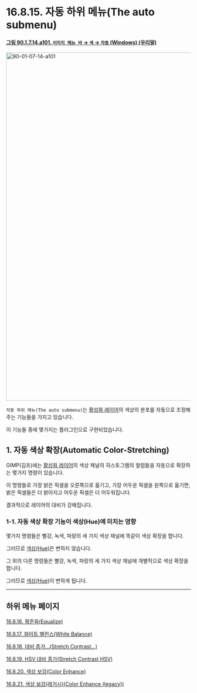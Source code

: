 # 16.8.15. 자동 하위 메뉴(The auto submenu)

<a id="90-01-07-14-a101"></a>

#### [그림 90.1.7.14.a101. `이미지 메뉴 바` → `색` → `자동` (Windows) (우리말)](./90-01-07-14-00-auto.md#90-01-07-14-a101)
<img width="542" height="947" alt="90-01-07-14-a101" src="https://github.com/user-attachments/assets/db007ef4-ee6b-40fd-9c69-1dbcc33b706e" />

`자동 하위 메뉴(The auto submenu)`는 [활성화 레이어](./19-glossaryx-active_layer.md)의 색상의 분포를 자동으로 조정해주는 기능들을 가지고 있습니다.

이 기능들 중에 몇가지는 플러그인으로 구현되었습니다.

## 1. 자동 색상 확장(Automatic Color-Stretching)
GIMP(김프)에는 [활성화 레이어](./19-glossaryx-active_layer.md)의 색상 채널의 히스토그램의 컬럼들을 자동으로 확장하는 몇가지 명령이 있습니다.

이 명령들로 가장 밝은 픽셀을 오른쪽으로 옮기고, 가장 어두운 픽셀을 왼쪽으로 옮기면, 밝은 픽셀들은 더 밝아지고 어두운 픽셀은 더 어두워집니다.

결과적으로 레이어의 대비가 강해집니다.

### 1-1. 자동 색상 확장 기능이 색상(Hue)에 미치는 영향
몇가지 명령들은 빨강, 녹색, 파랑의 세 가지 색상 채널에 똑같이 색상 확장을 합니다.

그러므로 [색상(Hue)](./19-glossaryx-hue.md)은 변하지 않습니다.

그 외의 다른 명령들은 빨강, 녹색, 파랑의 세 가지 색상 채널에 개별적으로 색상 확장을 합니다.

그러므로 [색상(Hue)](./19-glossaryx-hue.md)이 변하게 됩니다.

***

## 하위 메뉴 페이지

[16.8.16. 평준화(Equalize)](./16-08-16-equalize.md)

[16.8.17. 화이트 밸런스(White Balance)](./16-08-17-white-balance.md)

[16.8.18. 대비 증가…(Stretch Contrast…)](./16-08-18-stretch-contrast.md)

[16.8.19. HSV 대비 증가(Stretch Contrast HSV)](./16-08-19-stretch-contrast-hsv.md)

[16.8.20. 색상 보강(Color Enhance)](./16-08-20-color-enhance.md)

[16.8.21. 색상 보강(레거시)(Color Enhance (legacy))](./16-08-21-color-enhance-legacy.md)